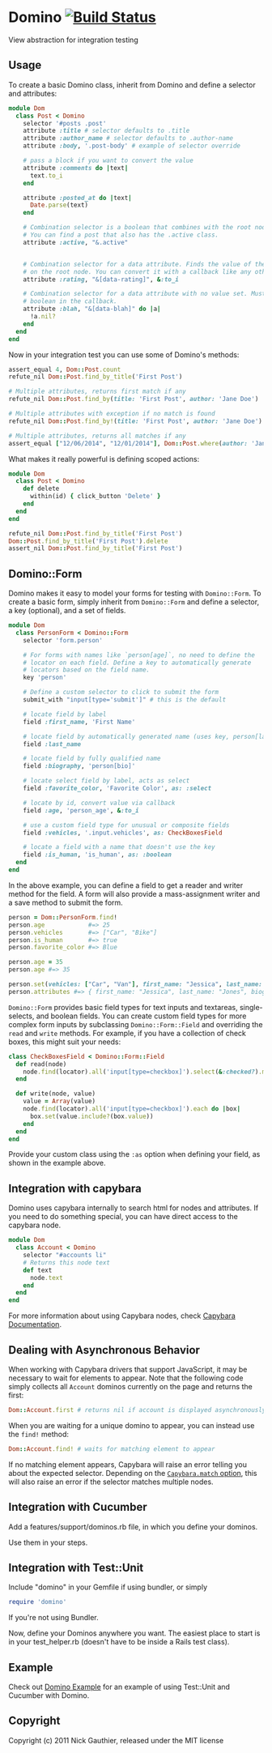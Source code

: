 # Domino [![Build Status](https://travis-ci.org/ngauthier/domino.png?branch=master)](https://travis-ci.org/ngauthier/domino)

View abstraction for integration testing

## Usage

To create a basic Domino class, inherit from Domino and
define a selector and attributes:

```ruby
module Dom
  class Post < Domino
    selector '#posts .post'
    attribute :title # selector defaults to .title
    attribute :author_name # selector defaults to .author-name
    attribute :body, '.post-body' # example of selector override

    # pass a block if you want to convert the value
    attribute :comments do |text|
      text.to_i
    end

    attribute :posted_at do |text|
      Date.parse(text)
    end

    # Combination selector is a boolean that combines with the root node. Boolean.
    # You can find a post that also has the .active class.
    attribute :active, "&.active"


    # Combination selector for a data attribute. Finds the value of the data attribute
    # on the root node. You can convert it with a callback like any other attribute.
    attribute :rating, "&[data-rating]", &:to_i

    # Combination selector for a data attribute with no value set. Must convert to
    # boolean in the callback.
    attribute :blah, "&[data-blah]" do |a|
      !a.nil?
    end
  end
end
```

Now in your integration test you can use some of Domino's methods:

```ruby
assert_equal 4, Dom::Post.count
refute_nil Dom::Post.find_by_title('First Post')

# Multiple attributes, returns first match if any
refute_nil Dom::Post.find_by(title: 'First Post', author: 'Jane Doe')

# Multiple attributes with exception if no match is found
refute_nil Dom::Post.find_by!(title: 'First Post', author: 'Jane Doe')

# Multiple attributes, returns all matches if any
assert_equal ["12/06/2014", "12/01/2014"], Dom::Post.where(author: 'Jane Doe').map(&:posted_on)
```

What makes it really powerful is defining scoped actions:

```ruby
module Dom
  class Post < Domino
    def delete
      within(id) { click_button 'Delete' }
    end
  end
end

refute_nil Dom::Post.find_by_title('First Post')
Dom::Post.find_by_title('First Post').delete
assert_nil Dom::Post.find_by_title('First Post')
```

## Domino::Form

Domino makes it easy to model your forms for testing with `Domino::Form`.
To create a basic form, simply inherit from `Domino::Form` and define a
selector, a key (optional), and a set of fields.

```ruby
module Dom
  class PersonForm < Domino::Form
    selector 'form.person'

    # For forms with names like `person[age]`, no need to define the
    # locator on each field. Define a key to automatically generate
    # locators based on the field name.
    key 'person'

    # Define a custom selector to click to submit the form
    submit_with "input[type='submit']" # this is the default

    # locate field by label
    field :first_name, 'First Name'

    # locate field by automatically generated name (uses key, person[last_name])
    field :last_name

    # locate field by fully qualified name
    field :biography, 'person[bio]'

    # locate select field by label, acts as select
    field :favorite_color, 'Favorite Color', as: :select

    # locate by id, convert value via callback
    field :age, 'person_age', &:to_i

    # use a custom field type for unusual or composite fields
    field :vehicles, '.input.vehicles', as: CheckBoxesField

    # locate a field with a name that doesn't use the key
    field :is_human, 'is_human', as: :boolean
  end
end
```

In the above example, you can define a field to get a reader and writer
method for the field. A form will also provide a mass-assignment writer
and a save method to submit the form.

```ruby
person = Dom::PersonForm.find!
person.age            #=> 25
person.vehicles       #=> ["Car", "Bike"]
person.is_human       #=> true
person.favorite_color #=> Blue

person.age = 35
person.age #=> 35

person.set(vehicles: ["Car", "Van"], first_name: "Jessica", last_name: "Jones")
person.attributes #=> { first_name: "Jessica", last_name: "Jones", biography: "", favorite_color: "Blue", age: 35, vehicles: ["Car", "Van"], is_human: true }
```

`Domino::Form` provides basic field types for text inputs and textareas,
single-selects, and boolean fields. You can create custom field types
for more complex form inputs by subclassing `Domino::Form::Field` and
overriding the `read` and `write` methods. For example, if you have a
collection of check boxes, this might suit your needs:

```ruby
class CheckBoxesField < Domino::Form::Field
  def read(node)
    node.find(locator).all('input[type=checkbox]').select(&:checked?).map(&:value)
  end

  def write(node, value)
    value = Array(value)
    node.find(locator).all('input[type=checkbox]').each do |box|
      box.set(value.include?(box.value))
    end
  end
end
```

Provide your custom class using the `:as` option when defining your field,
as shown in the example above.

## Integration with capybara

Domino uses capybara internally to search html for nodes and
attributes. If you need to do something special, you can have direct
access to the capybara node.

```ruby
module Dom
  class Account < Domino
    selector "#accounts li"
    # Returns this node text
    def text
      node.text
    end
  end
end
```

For more information about using Capybara nodes, check [Capybara Documentation](https://github.com/jnicklas/capybara/blob/master/README.rdoc).

## Dealing with Asynchronous Behavior

When working with Capybara drivers that support JavaScript, it may be
necessary to wait for elements to appear. Note that the following code
simply collects all `Account` dominos currently on the page and
returns the first:

```ruby
Dom::Account.first # returns nil if account is displayed asynchronously
```

When you are waiting for a unique domino to appear, you can instead
use the `find!` method:

```ruby
Dom::Account.find! # waits for matching element to appear
```

If no matching element appears, Capybara will raise an error telling
you about the expected selector.  Depending on the
[`Capybara.match` option](https://github.com/jnicklas/capybara#strategy),
this will also raise an error if the selector matches multiple nodes.

## Integration with Cucumber

Add a features/support/dominos.rb file, in which you define your dominos.

Use them in your steps.

## Integration with Test::Unit

Include "domino" in your Gemfile if using bundler, or simply

```ruby
require 'domino'
```

If you're not using Bundler.

Now, define your Dominos anywhere you want. The easiest place to start is
in your test\_helper.rb (doesn't have to be inside a Rails test class).

## Example

Check out [Domino Example](http://github.com/ngauthier/domino_example) for an
example of using Test::Unit and Cucumber with Domino.

## Copyright

Copyright (c) 2011 Nick Gauthier, released under the MIT license
